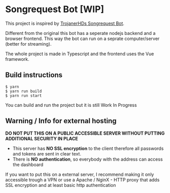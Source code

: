# Songrequest Bot [WIP]

This project is inspired by [TrojanerHDs Songrequest Bot](https://github.com/TrojanerHD/Songrequestbot).

Different from the original this bot has a seperate nodejs backend and a browser frontend. This way the bot can run on a seprate computer/server (better for streaming).

The whole project is made in Typescript and the frontend uses the Vue framework.

## Build instructions
```
$ yarn
$ yarn run build
$ yarn run start
```
You can build and run the project but it is still Work In Progress


## Warning / Info for external hosting

**DO NOT PUT THIS ON A PUBLIC ACCESSIBLE SERVER WITHOUT PUTTING ADDITIONAL SECURITY IN PLACE**

* This server has **NO SSL encryption** to the client therefore all passwords and tokens are sent in clear text.
* There is **NO authentication**, so everybody with the address can access the dashboard

If you want to put this on a external server, I recommend making it only accessible trough a VPN 
or use a Apache / NginX - HTTP proxy that adds SSL encryption and at least basic http authentication